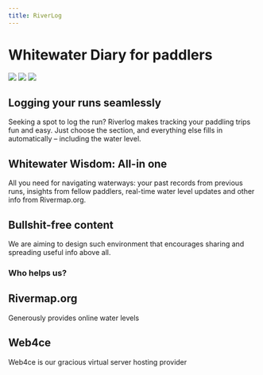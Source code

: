 ```yaml
---
title: RiverLog
---
```


# Whitewater Diary for paddlers

<img src='img/appstore.svg' />
<img src='img/playstore.svg' />

<img src='img/hero.svg' />

## Logging your runs seamlessly
Seeking a spot to log the run? Riverlog makes tracking your paddling trips fun and easy. Just choose the section, and everything else fills in automatically – including the water level.

## Whitewater Wisdom: All-in one
All you need for navigating waterways: your past records from previous runs, insights from fellow paddlers, real-time water level updates and other info from Rivermap.org.

## Bullshit-free content
We are aiming to design such environment that encourages sharing and spreading useful info above all.

### Who helps us?

## Rivermap.org
Generously provides online water levels

## Web4ce
Web4ce is our gracious virtual server hosting provider